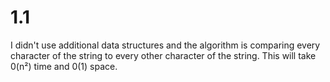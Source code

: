 # 1.1
I didn't use additional data structures and the algorithm is comparing every character of the string to every other character of the string. This will take 0(n²) time and 0(1) space.
